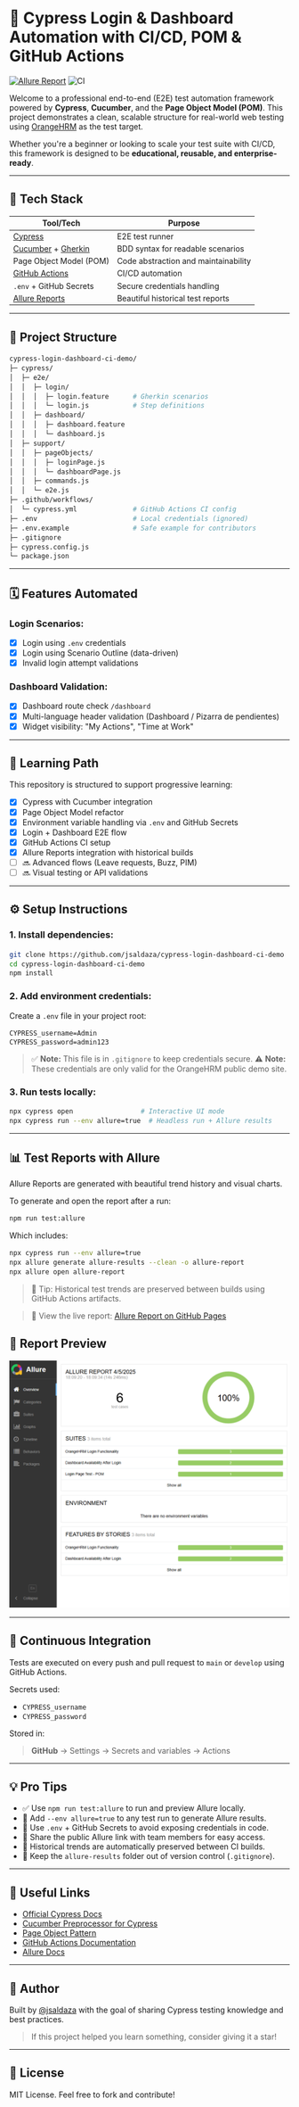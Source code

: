 # 🚀 Cypress Login & Dashboard Automation with CI/CD, POM & GitHub Actions

[![Allure Report](https://img.shields.io/badge/Allure-Report-blue?logo=allure&style=for-the-badge)](https://jsaldaza.github.io/cypress-login-dashboard-ci-demo/)
![CI](https://github.com/jsaldaza/cypress-login-dashboard-ci-demo/actions/workflows/cypress.yml/badge.svg)

Welcome to a professional end-to-end (E2E) test automation framework powered by **Cypress**, **Cucumber**, and the **Page Object Model (POM)**. This project demonstrates a clean, scalable structure for real-world web testing using [OrangeHRM](https://opensource-demo.orangehrmlive.com/) as the test target.

Whether you're a beginner or looking to scale your test suite with CI/CD, this framework is designed to be **educational, reusable, and enterprise-ready**.

---

## 🚀 Tech Stack

| Tool/Tech                         | Purpose                           |
|----------------------------------|-----------------------------------|
| [Cypress](https://www.cypress.io/)                 | E2E test runner                    |
| [Cucumber](https://cucumber.io/) + [Gherkin](https://cucumber.io/docs/gherkin/reference/) | BDD syntax for readable scenarios |
| Page Object Model (POM)          | Code abstraction and maintainability |
| [GitHub Actions](https://github.com/features/actions)         | CI/CD automation                   |
| `.env` + GitHub Secrets          | Secure credentials handling       |
| [Allure Reports](https://docs.qameta.io/allure)   | Beautiful historical test reports  |

---

## 📁 Project Structure

```bash
cypress-login-dashboard-ci-demo/
├─ cypress/
│  ├─ e2e/
│  │  ├─ login/
│  │  │  ├─ login.feature      # Gherkin scenarios
│  │  │  └─ login.js           # Step definitions
│  │  ├─ dashboard/
│  │  │  ├─ dashboard.feature
│  │  │  └─ dashboard.js
│  ├─ support/
│  │  ├─ pageObjects/
│  │  │  ├─ loginPage.js
│  │  │  └─ dashboardPage.js
│  │  ├─ commands.js
│  │  └─ e2e.js
├─ .github/workflows/
│  └─ cypress.yml              # GitHub Actions CI config
├─ .env                        # Local credentials (ignored)
├─ .env.example                # Safe example for contributors
├─ .gitignore
├─ cypress.config.js
└─ package.json
```

---

## 🗓️ Features Automated

### Login Scenarios:
- [x] Login using `.env` credentials
- [x] Login using Scenario Outline (data-driven)
- [x] Invalid login attempt validations

### Dashboard Validation:
- [x] Dashboard route check `/dashboard`
- [x] Multi-language header validation (Dashboard / Pizarra de pendientes)
- [x] Widget visibility: "My Actions", "Time at Work"

---

## 🧠 Learning Path

This repository is structured to support progressive learning:

- [x] Cypress with Cucumber integration
- [x] Page Object Model refactor
- [x] Environment variable handling via `.env` and GitHub Secrets
- [x] Login + Dashboard E2E flow
- [x] GitHub Actions CI setup
- [x] Allure Reports integration with historical builds
- [ ] 🔜 Advanced flows (Leave requests, Buzz, PIM)
- [ ] 🔜 Visual testing or API validations

---

## ⚙️ Setup Instructions

### 1. Install dependencies:
```bash
git clone https://github.com/jsaldaza/cypress-login-dashboard-ci-demo
cd cypress-login-dashboard-ci-demo
npm install
```

### 2. Add environment credentials:

Create a `.env` file in your project root:

```env
CYPRESS_username=Admin
CYPRESS_password=admin123
```

> ✅ **Note:** This file is in `.gitignore` to keep credentials secure.
> ⚠️ **Note:** These credentials are only valid for the OrangeHRM public demo site.

### 3. Run tests locally:
```bash
npx cypress open                 # Interactive UI mode
npx cypress run --env allure=true  # Headless run + Allure results
```

---

## 📊 Test Reports with Allure

Allure Reports are generated with beautiful trend history and visual charts.

To generate and open the report after a run:
```bash
npm run test:allure
```

Which includes:
```bash
npx cypress run --env allure=true
npx allure generate allure-results --clean -o allure-report
npx allure open allure-report
```

> 🧠 Tip: Historical test trends are preserved between builds using GitHub Actions artifacts.

> 📅 View the live report: [Allure Report on GitHub Pages](https://jsaldaza.github.io/cypress-login-dashboard-ci-demo/)

## 📸 Report Preview

![Allure Report Screenshot](docs/assets/allure-preview.png)

---

## 🚀 Continuous Integration

Tests are executed on every push and pull request to `main` or `develop` using GitHub Actions.

Secrets used:
- `CYPRESS_username`
- `CYPRESS_password`

Stored in:
> **GitHub** → Settings → Secrets and variables → Actions

---

## 💡 Pro Tips

- ✅ Use `npm run test:allure` to run and preview Allure locally.
- 🧪 Add `--env allure=true` to any test run to generate Allure results.
- 🧠 Use `.env` + GitHub Secrets to avoid exposing credentials in code.
- 🚀 Share the public Allure link with team members for easy access.
- 📀 Historical trends are automatically preserved between CI builds.
- 📆 Keep the `allure-results` folder out of version control (`.gitignore`).

---

## 🔗 Useful Links
- [Official Cypress Docs](https://docs.cypress.io/)
- [Cucumber Preprocessor for Cypress](https://github.com/badeball/cypress-cucumber-preprocessor)
- [Page Object Pattern](https://martinfowler.com/bliki/PageObject.html)
- [GitHub Actions Documentation](https://docs.github.com/actions)
- [Allure Docs](https://docs.qameta.io/allure/)

---

## 🙌 Author

Built by [@jsaldaza](https://github.com/jsaldaza) with the goal of sharing Cypress testing knowledge and best practices.

> If this project helped you learn something, consider giving it a star!

---

## 📱 License

MIT License. Feel free to fork and contribute!

